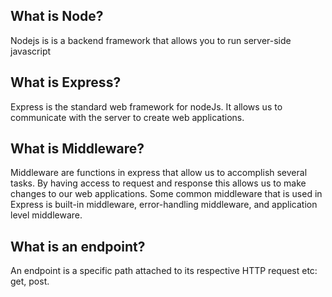 ## What is Node?
Nodejs is is a backend framework that allows you to run server-side javascript

## What is Express?
Express is the standard web framework for nodeJs. It allows us to communicate with the server to create web applications.
## What is Middleware?
Middleware are functions in express that allow us to accomplish several tasks. By having access to request and response this allows us to make changes to our web applications. Some common middleware that is used in Express is built-in middleware, error-handling middleware, and application level middleware.

## What is an endpoint?
An endpoint is a specific path attached to its respective HTTP request etc: get, post.

